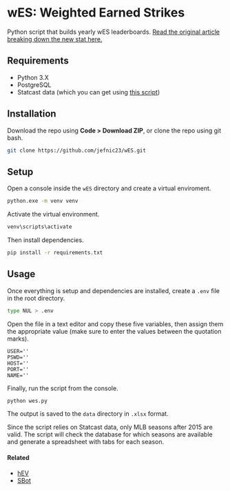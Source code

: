 # wES: Weighted Earned Strikes

Python script that builds yearly wES leaderboards. [Read the original article breaking down the new stat here.](https://www.pitcherlist.com/wes-rate-creating-an-improved-csw-rate/)

## Requirements

- Python 3.X
- PostgreSQL
- Statcast data (which you can get using [this script](https://github.com/jefnic23/baseball_savant_scraper))

## Installation

Download the repo using **Code > Download ZIP**, or clone the repo using git bash.

```bash
git clone https://github.com/jefnic23/wES.git
```

## Setup

Open a console inside the `wES` directory and create a virtual enviroment. 

```bash
python.exe -m venv venv
```

Activate the virtual environment.

```bash
venv\scripts\activate
```

Then install dependencies.

```bash
pip install -r requirements.txt
```

## Usage

Once everything is setup and dependencies are installed, create a ```.env``` file in the root directory.

```bash
type NUL > .env
```

Open the file in a text editor and copy these five variables, then assign them the appropriate value (make sure to enter the values between the quotation marks).

```
USER=''
PSWD=''
HOST=''
PORT=''
NAME=''
```

Finally, run the script from the console.

```bash
python wes.py
```

The output is saved to the `data` directory in ```.xlsx``` format.

Since the script relies on Statcast data, only MLB seasons after 2015 are valid. The script will check the database for which seasons are available and generate a spreadsheet with tabs for each season.

#### Related

- [hEV](https://github.com/jefnic23/hEV)
- [SBot](https://github.com/jefnic23/SBot)